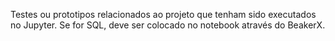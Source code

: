 Testes ou prototipos relacionados ao projeto que tenham sido executados no Jupyter. Se for SQL, deve ser colocado no notebook através do BeakerX.